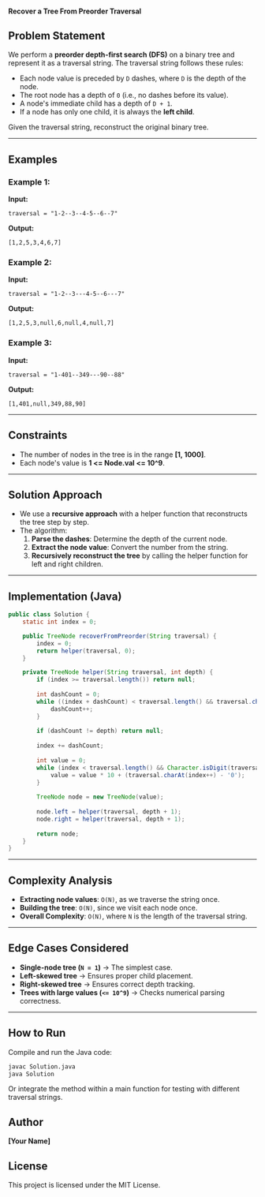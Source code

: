 #### Recover a Tree From Preorder Traversal  

## Problem Statement
We perform a **preorder depth-first search (DFS)** on a binary tree and represent it as a traversal string. The traversal string follows these rules:
- Each node value is preceded by `D` dashes, where `D` is the depth of the node.
- The root node has a depth of `0` (i.e., no dashes before its value).
- A node's immediate child has a depth of `D + 1`.
- If a node has only one child, it is always the **left child**.

Given the traversal string, reconstruct the original binary tree.

---

## Examples
### Example 1:
**Input:**
```plaintext
traversal = "1-2--3--4-5--6--7"
```
**Output:**
```plaintext
[1,2,5,3,4,6,7]
```

### Example 2:
**Input:**
```plaintext
traversal = "1-2--3---4-5--6---7"
```
**Output:**
```plaintext
[1,2,5,3,null,6,null,4,null,7]
```

### Example 3:
**Input:**
```plaintext
traversal = "1-401--349---90--88"
```
**Output:**
```plaintext
[1,401,null,349,88,90]
```

---

## Constraints
- The number of nodes in the tree is in the range **[1, 1000]**.
- Each node's value is **1 <= Node.val <= 10^9**.

---

## Solution Approach
- We use a **recursive approach** with a helper function that reconstructs the tree step by step.
- The algorithm:
  1. **Parse the dashes**: Determine the depth of the current node.
  2. **Extract the node value**: Convert the number from the string.
  3. **Recursively reconstruct the tree** by calling the helper function for left and right children.

---

## Implementation (Java)
```java
public class Solution {
    static int index = 0;

    public TreeNode recoverFromPreorder(String traversal) {
        index = 0;
        return helper(traversal, 0);
    }

    private TreeNode helper(String traversal, int depth) {
        if (index >= traversal.length()) return null;
        
        int dashCount = 0;
        while ((index + dashCount) < traversal.length() && traversal.charAt(index + dashCount) == '-') {
            dashCount++;
        }
        
        if (dashCount != depth) return null;
        
        index += dashCount;
        
        int value = 0;
        while (index < traversal.length() && Character.isDigit(traversal.charAt(index))) {
            value = value * 10 + (traversal.charAt(index++) - '0');
        }
        
        TreeNode node = new TreeNode(value);
        
        node.left = helper(traversal, depth + 1);
        node.right = helper(traversal, depth + 1);
        
        return node;
    }
}
```

---

## Complexity Analysis
- **Extracting node values**: `O(N)`, as we traverse the string once.
- **Building the tree**: `O(N)`, since we visit each node once.
- **Overall Complexity**: `O(N)`, where `N` is the length of the traversal string.

---

## Edge Cases Considered
- **Single-node tree (`N = 1`)** → The simplest case.
- **Left-skewed tree** → Ensures proper child placement.
- **Right-skewed tree** → Ensures correct depth tracking.
- **Trees with large values (`<= 10^9`)** → Checks numerical parsing correctness.

---

## How to Run
Compile and run the Java code:
```sh
javac Solution.java
java Solution
```
Or integrate the method within a main function for testing with different traversal strings.

## Author
**[Your Name]**

## License
This project is licensed under the MIT License.

